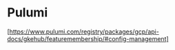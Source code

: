 # Pulumi

[https://www.pulumi.com/registry/packages/gcp/api-docs/gkehub/featuremembership/#config-management]
